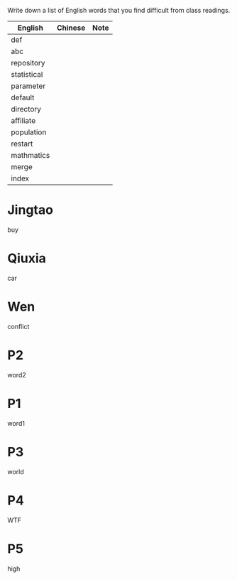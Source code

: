 
Write down a list of English words that you find difficult from class readings. 

English|Chinese|Note
---|---|---
def||
abc||
repository||
statistical||
parameter||
default||
directory||
affiliate||
population||
restart||
mathmatics||
merge||
index||

# Jingtao
buy

# Qiuxia
car

# Wen
conflict

# P2
word2

# P1
word1

# P3
world

# P4
WTF
# P5
high
